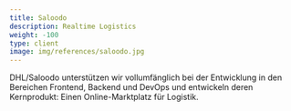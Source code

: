 ```yaml
---
title: Saloodo
description: Realtime Logistics
weight: -100
type: client
image: img/references/saloodo.jpg
---
```

DHL/Saloodo unterstützen wir vollumfänglich bei der Entwicklung in den
Bereichen Frontend, Backend und DevOps und entwickeln deren Kernprodukt: Einen
Online-Marktplatz für Logistik.
